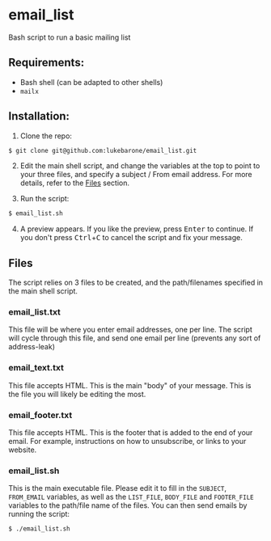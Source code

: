# email_list
Bash script to run a basic mailing list

## Requirements:
- Bash shell (can be adapted to other shells)
- `mailx`

## Installation:

1. Clone the repo:

```bash
$ git clone git@github.com:lukebarone/email_list.git
```

2. Edit the main shell script, and change the variables at the top to point to
your three files, and specify a subject / From email address. For more details,
refer to the [Files](#files) section.

3. Run the script:

```bash
$ email_list.sh
```

4. A preview appears. If you like the preview, press <kbd>Enter</kbd> to continue.
If you don't press <kbd>Ctrl</kbd>+<kbd>C</kbd> to cancel the script and fix your
message.

## <a name="files">Files</a>

The script relies on 3 files to be created, and the path/filenames specified in
the main shell script.

### email_list.txt

This file will be where you enter email addresses, one per line. The script will
cycle through this file, and send one email per line (prevents any sort of
address-leak)

### email_text.txt

This file accepts HTML. This is the main "body" of your message. This is the file
you will likely be editing the most.

### email_footer.txt

This file accepts HTML. This is the footer that is added to the end of your email.
For example, instructions on how to unsubscribe, or links to your website.

### email_list.sh

This is the main executable file. Please edit it to fill in the `SUBJECT`,
`FROM_EMAIL` variables, as well as the `LIST_FILE`, `BODY_FILE` and `FOOTER_FILE`
variables to the path/file name of the files. You can then send emails by running
the script:

```bash
$ ./email_list.sh
```
